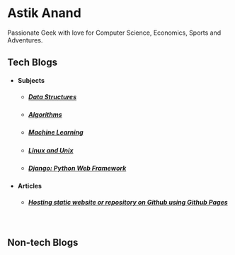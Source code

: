 # Astik Anand

Passionate Geek with love for Computer Science, Economics, Sports and Adventures.



## Tech Blogs

- #### Subjects
  - ##### [Data Structures](techblogs/data-structures)

  - ##### [Algorithms](techblogs/algorithms)

  - ##### [Machine Learning](techblogs/machine-learning)

  - ##### [Linux and Unix](techblogs/linux-unix)

  - ##### [Django: Python Web Framework](techblogs/django)
  
    
  
- #### Articles

  - ##### [Hosting static website or repository on Github using Github Pages](github-pages-boilerplate)



<br>

## Non-tech Blogs

